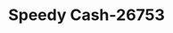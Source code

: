 ---
f_zip-code: 98632
f_state-code: WA
title: Speedy Cash-26753
f_phone: 360-414-8800
f_city-only: Longview
f_address: 3125 Ocean Beach Highway Longview
f_location-unique-id: '26753'
slug: speedy-cash-26753
updated-on: '2024-05-30T13:46:58.046Z'
created-on: '2024-05-30T13:36:59.803Z'
published-on: '2024-05-30T13:54:32.469Z'
f_city-state: cms/city/longview-wa.md
f_company: cms/company/speedy-cash.md
f_state: cms/state/washington.md
layout: '[payday-loan].html'
tags: payday-loan
---